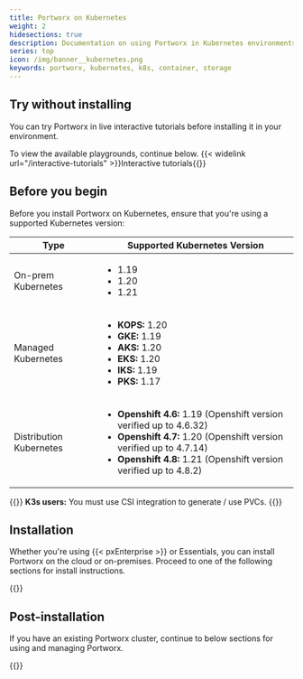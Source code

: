 ```yaml
---
title: Portworx on Kubernetes
weight: 2
hidesections: true
description: Documentation on using Portworx in Kubernetes environments
series: top
icon: /img/banner__kubernetes.png
keywords: portworx, kubernetes, k8s, container, storage
---
```


## Try without installing

You can try Portworx in live interactive tutorials before installing it in your environment.

To view the available playgrounds, continue below.
{{< widelink url="/interactive-tutorials" >}}Interactive tutorials{{</widelink>}}

## Before you begin

Before you install Portworx on Kubernetes, ensure that you're using a supported Kubernetes version:

| **Type** | **Supported Kubernetes Version** |
|---|---|
| On-prem Kubernetes | <ul><li>1.19</li><li>1.20</li><li>1.21</li></ul> |
| Managed Kubernetes | <ul><li>**KOPS:** 1.20</li><li>**GKE:** 1.19</li><li>**AKS:** 1.20</li><li>**EKS:** 1.20</li><li>**IKS:** 1.19</li><li>**PKS:** 1.17</li></ul> |
| Distribution Kubernetes | <ul><li>**Openshift 4.6:** 1.19 (Openshift version verified up to 4.6.32) </li><li>**Openshift 4.7:** 1.20 (Openshift version verified up to 4.7.14)</li><li>**Openshift 4.8:** 1.21 (Openshift version verified up to 4.8.2) </li></ul> |

{{<info>}}
**K3s users:** You must use CSI integration to generate / use PVCs.
{{</info>}}

## Installation

Whether you're using {{< pxEnterprise >}} or Essentials, you can install Portworx on the cloud or on-premises. Proceed to one of the following sections for install instructions.

{{<homelist series="k8s-install">}}

## Post-installation

If you have an existing Portworx cluster, continue to below sections for using and managing Portworx.

{{<homelist series2="k8s-postinstall">}}
